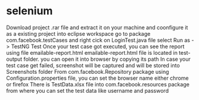 # selenium
Download project .rar file and extract it on your machine and coonfigure it as a existing project into eclipse workspace
go to package com.facebook.testCases and right cick on LoginTest.java file
select Run as -> TestNG Test
Once your test case got executed, you can see the report using file emailable-report.html
emailable-report.html file is located in test-output folder. you can open it into browser by copying its path
In case your test case get failed, screenshot will be captured and will be stored into Screenshots folder
From com.facebook.Repository package using Configuration.properties file, you can set the browser name either chrome or firefox
There is TestData.xlsx file into com.facebook.resources package from where you can set the test data like username and password
